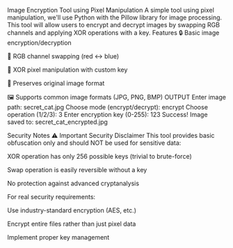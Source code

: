 Image Encryption Tool using Pixel Manipulation A simple tool using pixel manipulation, we'll use Python with the Pillow library for image processing. This tool will allow users to encrypt and decrypt images by swapping RGB channels and applying XOR operations with a key. Features 🔒 Basic image encryption/decryption

🎨 RGB channel swapping (red ↔ blue)

🔑 XOR pixel manipulation with custom key

💾 Preserves original image format

🖼️ Supports common image formats (JPG, PNG, BMP) OUTPUT Enter image path: secret_cat.jpg Choose mode (encrypt/decrypt): encrypt Choose operation (1/2/3): 3 Enter encryption key (0-255): 123 Success! Image saved to: secret_cat_encrypted.jpg

Security Notes ⚠️ Important Security Disclaimer This tool provides basic obfuscation only and should NOT be used for sensitive data:

XOR operation has only 256 possible keys (trivial to brute-force)

Swap operation is easily reversible without a key

No protection against advanced cryptanalysis

For real security requirements:

Use industry-standard encryption (AES, etc.)

Encrypt entire files rather than just pixel data

Implement proper key management

